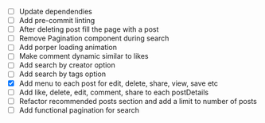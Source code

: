 - [ ] Update dependendies
- [ ] Add pre-commit linting 
- [ ] After deleting post fill the page with a post
- [ ] Remove Pagination component during search
- [ ] Add porper loading animation
- [ ] Make comment dynamic similar to likes
- [ ] Add search by creator option
- [ ] Add search by tags option
- [X] Add menu to each post for edit, delete, share, view, save etc
- [ ] Add like, delete, edit, comment, share to each postDetails
- [ ] Refactor recommended posts section and add a limit to number of posts 
- [ ] Add functional pagination for search
